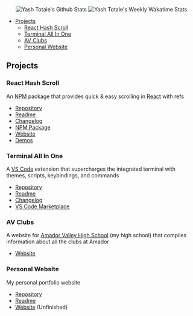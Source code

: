 <p align="center">
  <img src="https://github-readme-stats.vercel.app/api?username=YashTotale&count_private=true&show_icons=true&theme=vision-friendly-dark" alt="Yash Totale's Github Stats">
  <img src="https://github-readme-stats.vercel.app/api/wakatime?username=YashT&theme=vision-friendly-dark&custom_title=Yash%20Totale%27s%20Weekly%20Wakatime%20Stats" alt="Yash Totale's Weekly Wakatime Stats">
</p>

- [Projects](#projects)
  - [React Hash Scroll](#react-hash-scroll)
  - [Terminal All In One](#terminal-all-in-one)
  - [AV Clubs](#av-clubs)
  - [Personal Website](#personal-website)

## Projects

### React Hash Scroll

An [NPM](https://www.npmjs.com/) package that provides quick & easy scrolling in [React](https://reactjs.org/) with refs

- [Repository](https://github.com/YashTotale/react-hash-scroll)
- [Readme](https://github.com/YashTotale/react-hash-scroll#readme)
- [Changelog](https://github.com/YashTotale/react-hash-scroll/blob/main/CHANGELOG.md)
- [NPM Package](https://www.npmjs.com/package/react-hash-scroll)
- [Website](https://react-hash-scroll.web.app/)
- [Demos](https://codesandbox.io/s/react-hash-scroll-demos-ge3b4)

### Terminal All In One

A [VS Code](https://code.visualstudio.com/) extension that supercharges the integrated terminal with themes, scripts, keybindings, and commands

- [Repository](https://github.com/YashTotale/terminal-all-in-one)
- [Readme](https://github.com/YashTotale/terminal-all-in-one#readme)
- [Changelog](https://github.com/YashTotale/terminal-all-in-one/blob/master/CHANGELOG.md)
- [VS Code Marketplace](https://marketplace.visualstudio.com/items?itemName=yasht.terminal-all-in-one)

### AV Clubs

A website for [Amador Valley High School](https://amador.pleasantonusd.net/) (my high school) that compiles information about all the clubs at Amador

- [Website](https://clubs.amadorweb.org/)

### Personal Website

My personal portfolio website

- [Repository](https://github.com/YashTotale/YashTotale.github.io)
- [Readme](https://github.com/YashTotale/YashTotale.github.io#readme)
- [Website](https://yashtotale.github.io/#/) (Unfinished)

<!--
**YashTotale/YashTotale** is a ✨ _special_ ✨ repository because its `README.md` (this file) appears on your GitHub profile.

Here are some ideas to get you started:

- 🔭 I’m currently working on ...
- 🌱 I’m currently learning ...
- 👯 I’m looking to collaborate on ...
- 🤔 I’m looking for help with ...
- 💬 Ask me about ...
- 📫 How to reach me: ...
- 😄 Pronouns: ...
- ⚡ Fun fact: ...
-->
